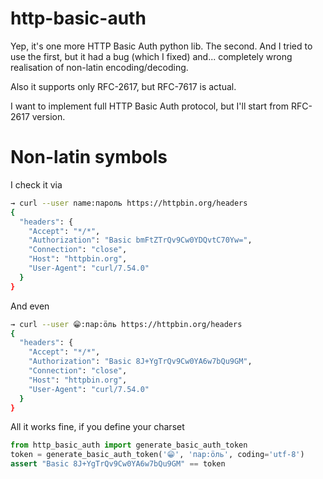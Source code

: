 # http-basic-auth

Yep, it's one more HTTP Basic Auth python lib. The second. And I tried
to use the first, but it had a bug (which I fixed) and... completely
wrong realisation of non-latin encoding/decoding.

Also it supports only RFC-2617, but RFC-7617 is actual.

I want to implement full HTTP Basic Auth protocol, but I'll start from
RFC-2617 version.

# Non-latin symbols

I check it via

```bash
→ curl --user name:пароль https://httpbin.org/headers
{
  "headers": {
    "Accept": "*/*", 
    "Authorization": "Basic bmFtZTrQv9Cw0YDQvtC70Yw=", 
    "Connection": "close", 
    "Host": "httpbin.org", 
    "User-Agent": "curl/7.54.0"
  }
}
```

And even

```bash
→ curl --user 😁:пар:öль https://httpbin.org/headers
{
  "headers": {
    "Accept": "*/*", 
    "Authorization": "Basic 8J+YgTrQv9Cw0YA6w7bQu9GM", 
    "Connection": "close", 
    "Host": "httpbin.org", 
    "User-Agent": "curl/7.54.0"
  }
}
```

All it works fine, if you define your charset

```python
from http_basic_auth import generate_basic_auth_token
token = generate_basic_auth_token('😁', 'пар:öль', coding='utf-8')
assert "Basic 8J+YgTrQv9Cw0YA6w7bQu9GM" == token
```